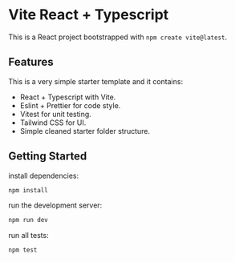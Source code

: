 # Vite React + Typescript

This is a React project bootstrapped with `npm create vite@latest`.

## Features

This is a very simple starter template and it contains:

- React + Typescript with Vite.
- Eslint + Prettier for code style.
- Vitest for unit testing.
- Tailwind CSS for UI.
- Simple cleaned starter folder structure.

## Getting Started

install dependencies:

```bash
npm install
```

run the development server:

```bash
npm run dev
```

run all tests:

```bash
npm test
```
